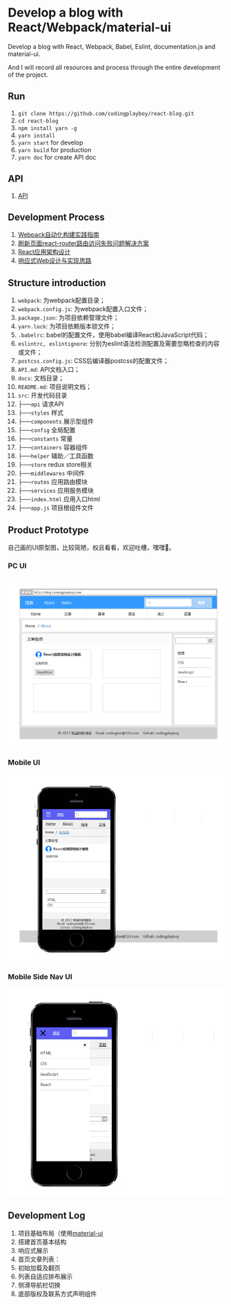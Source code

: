 # Develop a blog with React/Webpack/material-ui

Develop a blog with React, Webpack, Babel, Eslint, documentation.js and material-ui.

And I will record all resources and process through the entire development of the project.

## Run

1. `git clone https://github.com/codingplayboy/react-blog.git`
2. `cd react-blog`
3. `npm install yarn -g`
4. `yarn install`
5. `yarn start` for develop
6. `yarn build` for production
7. `yarn doc` for create API doc

## API

1. [API](https://github.com/codingplayboy/react-blog/blob/master/API.md)

## Development Process

1. [Webpack自动化构建实践指南](https://github.com/codingplayboy/react-blog/blob/master/docs/initWebpack.md)
2. [刷新页面react-router路由访问失败问题解决方案](https://github.com/codingplayboy/react-blog/blob/master/docs/webpack-dev-server-reflush-404.md)
3. [React应用架构设计](https://github.com/codingplayboy/react-blog/blob/master/docs/react-app-structure.md)
4. [响应式Web设计与实现思路](https://github.com/codingplayboy/react-blog/blob/master/docs/responsive-ui.md)

## Structure introduction

1. `webpack`: 为webpack配置目录；
2. `webpack.config.js`: 为webpack配置入口文件；
3. `package.json`: 为项目依赖管理文件；
4. `yarn.lock`: 为项目依赖版本锁文件；
5. `.babelrc`: babel的配置文件，使用babel编译React和JavaScript代码；
6. `eslintrc, eslintignore`: 分别为eslint语法检测配置及需要忽略检查的内容或文件；
7. `postcss.config.js`: CSS后编译器postcss的配置文件；
8. `API.md`: API文档入口；
9. `docs`: 文档目录；
10. `README.md`: 项目说明文档； 
11. `src`: 开发代码目录
   1. ├──`api` 请求API
   2. ├──`styles` 样式
   3. ├──`components` 展示型组件
   4. ├──`config` 全局配置
   5. ├──`constants` 常量
   6. ├──`containers` 容器组件
   7. ├──`helper` 辅助／工具函数
   8. ├──`store` redux store相关
   9. ├──`middlewares` 中间件
   10. ├──`routes` 应用路由模块
   11. ├──`services` 应用服务模块
   12. ├──`index.html` 应用入口html
   13. ├──`app.js` 项目根组件文件

## Product Prototype

自己画的UI原型图，比较简陋，权且看看，欢迎吐槽，嘿嘿👀。

### PC UI

![react-blog-design.png](./docs/imgs/react-blog-design.png)

### Mobile UI

![React Blog Mobile UI](./docs/imgs/react-blog-design-mobile.png)

### Mobile Side Nav UI

![Mobile Side Nav UI](./docs/imgs/react-blog-design-mobile-expand.png)

## Development Log

1. 项目基础布局（使用[material-ui](https://material-ui-next.com/）)
  1. 搭建首页基本结构
  2. 响应式展示
2. 首页文章列表：
  1. 初始加载及翻页
  2. 列表自适应排布展示
3. 侧滑导航栏切换
4. 底部版权及联系方式声明组件  
